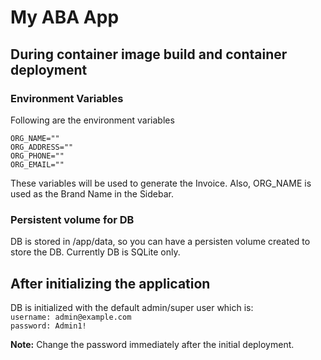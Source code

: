 # My ABA App

## During container image build and container deployment

### Environment Variables

Following are the environment variables 
```
ORG_NAME=""
ORG_ADDRESS=""
ORG_PHONE=""
ORG_EMAIL=""
```
These variables will be used to generate the Invoice.
Also, ORG_NAME is used as the Brand Name in the Sidebar. 

### Persistent volume for DB

DB is stored in /app/data, so you can have a persisten volume created to store the DB.
Currently DB is SQLite only.


## After initializing the application

DB is initialized with the default admin/super user which is:\
`username: admin@example.com`\
`password: Admin1!`

**Note:** Change the password immediately after the initial deployment.


